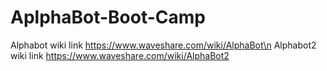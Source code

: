 # AplphaBot-Boot-Camp
Alphabot wiki link https://www.waveshare.com/wiki/AlphaBot\n
Alphabot2 wiki link https://www.waveshare.com/wiki/AlphaBot2
